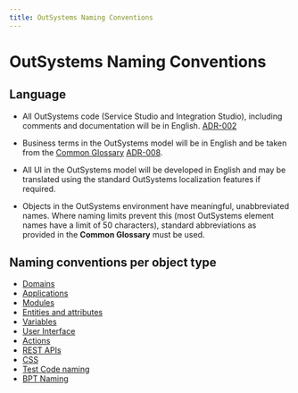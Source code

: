 ```yaml
---
title: OutSystems Naming Conventions
---
```

# OutSystems Naming Conventions

## Language

* All OutSystems code (Service Studio and Integration Studio), including comments and documentation will be in English. [ADR-002](adr\ADR-002-standard-language-is-English.html)
* Business terms in the OutSystems model will be in English and be taken from the [Common Glossary](/common-glossary-template.md) [ADR-008](/adr/ADR-008-common-glossary.md).

* All UI in the OutSystems model will be developed in English and may be translated using the standard OutSystems localization features if required.
* Objects in the OutSystems environment have meaningful, unabbreviated names. Where naming limits prevent this (most OutSystems element names have a limit of 50 characters), standard abbreviations as provided in the **Common Glossary** must be used.

## Naming conventions per object type

* [Domains](domain-naming.md)
* [Applications](application-naming.md)
* [Modules](module-naming.md)
* [Entities and attributes](entity-naming.md)
* [Variables](variable-naming.md)
* [User Interface](user-interface-naming.md)
* [Actions](action-naming.md)
* [REST APIs](rest-api-naming.md)
* [CSS](css-naming.md)
* [Test Code naming](test-code-naming.md)
* [BPT Naming](bpt-naming.md)
